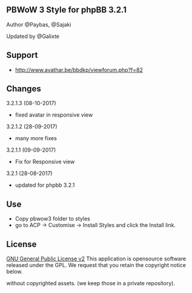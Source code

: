 ## PBWoW 3 Style for phpBB 3.2.1

Author @Paybas, @Sajaki

Updated by @Galixte 

## Support
- http://www.avathar.be/bbdkp/viewforum.php?f=82

## Changes

3.2.1.3 (08-10-2017)
- fixed avatar in responsive view

3.2.1.2 (28-09-2017)
- many more fixes

3.2.1.1 (09-09-2017)
- Fix for Responsive view

3.2.1 (28-08-2017)
- updated for phpbb 3.2.1

## Use
- Copy pbwow3 folder to styles
- go to ACP -> Customise -> Install Styles and click the Install link. 

## License

[GNU General Public License v2](http://opensource.org/licenses/gpl-2.0.php)
This application is opensource software released under the GPL.
We request that you retain the copyright notice below.

without copyrighted assets. (we keep those in a private repository). 
